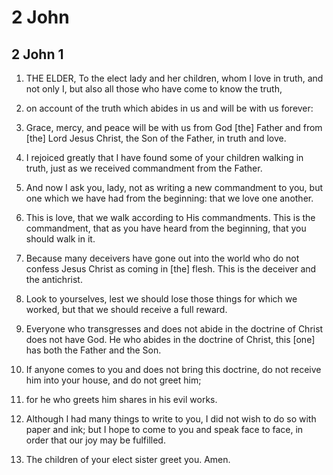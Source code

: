 # 2 John

## 2 John 1

1. THE ELDER, To the elect lady and her children, whom I love in truth, and not only I, but also all those who have come to know the truth,

2. on account of the truth which abides in us and will be with us forever:

3. Grace, mercy, and peace will be with us from God [the] Father and from [the] Lord Jesus Christ, the Son of the Father, in truth and love.

4. I rejoiced greatly that I have found some of your children walking in truth, just as we received commandment from the Father.

5. And now I ask you, lady, not as writing a new commandment to you, but one which we have had from the beginning: that we love one another.

6. This is love, that we walk according to His commandments. This is the commandment, that as you have heard from the beginning, that you should walk in it.

7. Because many deceivers have gone out into the world who do not confess Jesus Christ as coming in [the] flesh. This is the deceiver and the antichrist.

8. Look to yourselves, lest we should lose those things for which we worked, but that we should receive a full reward.

9. Everyone who transgresses and does not abide in the doctrine of Christ does not have God. He who abides in the doctrine of Christ, this [one] has both the Father and the Son.

10. If anyone comes to you and does not bring this doctrine, do not receive him into your house, and do not greet him;

11. for he who greets him shares in his evil works.

12. Although I had many things to write to you, I did not wish to do so with paper and ink; but I hope to come to you and speak face to face, in order that our joy may be fulfilled.

13. The children of your elect sister greet you. Amen.


